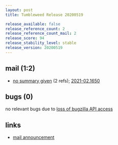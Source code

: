 ```yaml
---
layout: post
title: Tumbleweed Release 20200519

release_available: false
release_reference_count: 2
release_reference_count_mail: 2
release_score: 94
release_stability_level: stable
release_version: 20200519
---
```


## mail (1:2)

- [no summary given](https://github.com/boombatower/tumbleweed-review/issues/10) (2 refs); [2021-02.1650](https://github.com/boombatower/tumbleweed-review/issues/10)

## bugs (0)

<!--more-->

no relevant bugs due to [loss of bugzilla API access](https://bugzilla.opensuse.org/show_bug.cgi?id=1157722)



## links

- [mail announcement](https://github.com/boombatower/tumbleweed-review/issues/10)
